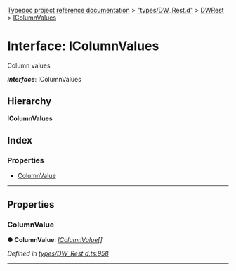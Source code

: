 [Typedoc project reference documentation](../README.md) > ["types/DW_Rest.d"](../modules/_types_dw_rest_d_.md) > [DWRest](../modules/_types_dw_rest_d_.dwrest.md) > [IColumnValues](../interfaces/_types_dw_rest_d_.dwrest.icolumnvalues.md)

# Interface: IColumnValues

Column values

*__interface__*: IColumnValues

## Hierarchy

**IColumnValues**

## Index

### Properties

* [ColumnValue](_types_dw_rest_d_.dwrest.icolumnvalues.md#columnvalue)

---

## Properties

<a id="columnvalue"></a>

###  ColumnValue

**● ColumnValue**: *[IColumnValue](_types_dw_rest_d_.dwrest.icolumnvalue.md)[]*

*Defined in [types/DW_Rest.d.ts:958](https://github.com/DocuWare/REST-Sample-TS/blob/0222c3e/src/types/DW_Rest.d.ts#L958)*

___

